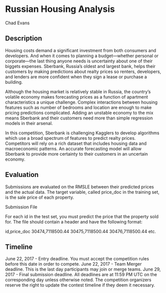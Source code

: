 # Russian Housing Analysis
Chad Evans

## Description
Housing costs demand a significant investment from both consumers and developers. And when it comes to planning a budget—whether personal or corporate—the last thing anyone needs is uncertainty about one of their biggets expenses. Sberbank, Russia’s oldest and largest bank, helps their customers by making predictions about realty prices so renters, developers, and lenders are more confident when they sign a lease or purchase a building.

Although the housing market is relatively stable in Russia, the country’s volatile economy makes forecasting prices as a function of apartment characteristics a unique challenge. Complex interactions between housing features such as number of bedrooms and location are enough to make pricing predictions complicated. Adding an unstable economy to the mix means Sberbank and their customers need more than simple regression models in their arsenal.

In this competition, Sberbank is challenging Kagglers to develop algorithms which use a broad spectrum of features to predict realty prices. Competitors will rely on a rich dataset that includes housing data and macroeconomic patterns. An accurate forecasting model will allow Sberbank to provide more certainty to their customers in an uncertain economy.

## Evaluation
Submissions are evaluated on the RMSLE between their predicted prices and the actual data. The target variable, called price_doc in the training set, is the sale price of each property.

Submission File

For each id in the test set, you must predict the price that the property sold for. The file should contain a header and have the following format:

id,price_doc
30474,7118500.44
30475,7118500.44
30476,7118500.44
etc.

## Timeline
June 22, 2017 - Entry deadline. You must accept the competition rules before this date in order to compete.
June 22, 2017 - Team Merger deadline. This is the last day participants may join or merge teams.
June 29, 2017 - Final submission deadline.
All deadlines are at 11:59 PM UTC on the corresponding day unless otherwise noted. The competition organizers reserve the right to update the contest timeline if they deem it necessary.
